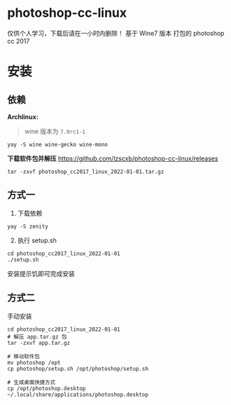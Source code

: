 # photoshop-cc-linux

仅供个人学习，下载后请在一小时内删除！
基于 Wine7 版本 打包的 photoshop cc 2017

# 安装
## 依赖
**Archlinux:**
> wine 版本为 `7.0rc1-1`
```
yay -S wine wine-gecko wine-mono
```

**下载软件包并解压**
https://github.com/lzscxb/photoshop-cc-linux/releases
```
tar -zxvf photoshop_cc2017_linux_2022-01-01.tar.gz
```

## 方式一
1. 下载依赖
```
yay -S zenity
```

2. 执行 setup.sh
```
cd photoshop_cc2017_linux_2022-01-01
./setup.sh
```
安装提示饥即可完成安装

## 方式二
手动安装
```
cd photoshop_cc2017_linux_2022-01-01
# 解压 app.tar.gz 包
tar -zxvf app.tar.gz

# 移动软件包
mv photoshop /opt
cp photoshop/setup.sh /opt/photoshop/setup.sh

# 生成桌面快捷方式
cp /opt/photoshop.desktop ~/.local/share/applications/photoshop.desktop
```
